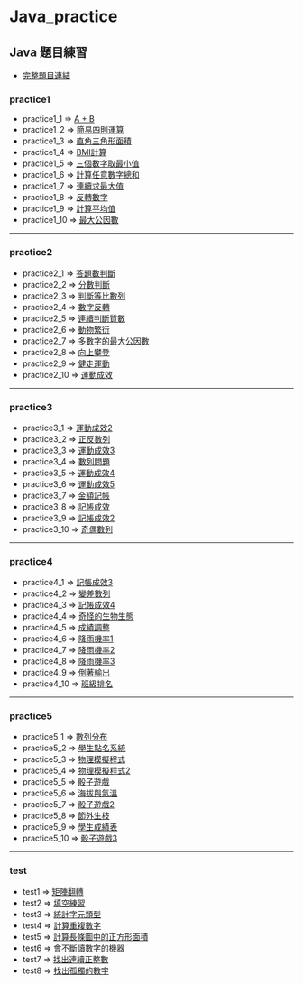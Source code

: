 # Java_practice
## Java 題目練習
* [完整題目連結](http://engineertraining.programmer101.org/problem)

### practice1
* practice1_1 => [A + B](http://engineertraining.programmer101.org/problem/ot0001)
* practice1_2 => [簡易四則運算](http://engineertraining.programmer101.org/problem/ot0002)
* practice1_3 => [直角三角形面積](http://engineertraining.programmer101.org/problem/ot0003)
* practice1_4 => [BMI計算](http://engineertraining.programmer101.org/problem/ot0004)
* practice1_5 => [三個數字取最小值](http://engineertraining.programmer101.org/problem/ot0005)
* practice1_6 => [計算任意數字總和](http://engineertraining.programmer101.org/problem/ot0006)
* practice1_7 => [連續求最大值](http://engineertraining.programmer101.org/problem/ot0007)
* practice1_8 => [反轉數字](http://engineertraining.programmer101.org/problem/ot0008)
* practice1_9 => [計算平均值](http://engineertraining.programmer101.org/problem/ot0009)
* practice1_10 => [最大公因數](http://engineertraining.programmer101.org/problem/ot0010)

---

### practice2
* practice2_1 => [答題數判斷](http://engineertraining.programmer101.org/problem/st101)
* practice2_2 => [分數判斷](http://engineertraining.programmer101.org/problem/st102)
* practice2_3 => [判斷等比數列](http://engineertraining.programmer101.org/problem/st103)
* practice2_4 => [數字反轉](http://engineertraining.programmer101.org/problem/st104)
* practice2_5 => [連續判斷質數](http://engineertraining.programmer101.org/problem/st105)
* practice2_6 => [動物繁衍](http://engineertraining.programmer101.org/problem/st106)
* practice2_7 => [多數字的最大公因數](http://engineertraining.programmer101.org/problem/st107)
* practice2_8 => [向上攀登](http://engineertraining.programmer101.org/problem/st108)
* practice2_9 => [健走運動](http://engineertraining.programmer101.org/problem/ft7101)
* practice2_10 => [運動成效](http://engineertraining.programmer101.org/problem/ft7102)

---

### practice3
* practice3_1 => [運動成效2](http://engineertraining.programmer101.org/problem/ft7103)
* practice3_2 => [正反數列](http://engineertraining.programmer101.org/problem/ft7104)
* practice3_3 => [運動成效3](http://engineertraining.programmer101.org/problem/ft7105)
* practice3_4 => [數列問題](http://engineertraining.programmer101.org/problem/ft7106)
* practice3_5 => [運動成效4](http://engineertraining.programmer101.org/problem/ft7107)
* practice3_6 => [運動成效5](http://engineertraining.programmer101.org/problem/ft7108)
* practice3_7 => [金額記帳](http://engineertraining.programmer101.org/problem/ft7201)
* practice3_8 => [記帳成效](http://engineertraining.programmer101.org/problem/ft7202)
* practice3_9 => [記帳成效2](http://engineertraining.programmer101.org/problem/ft7203)
* practice3_10 => [奇偶數列](http://engineertraining.programmer101.org/problem/ft7204)

---

### practice4
* practice4_1 => [記帳成效3](http://engineertraining.programmer101.org/problem/ft7205)
* practice4_2 => [變差數列](http://engineertraining.programmer101.org/problem/ft7206)
* practice4_3 => [記帳成效4](http://engineertraining.programmer101.org/problem/ft7207)
* practice4_4 => [奇怪的生物生態](http://engineertraining.programmer101.org/problem/ft7208)
* practice4_5 => [成績調整](http://engineertraining.programmer101.org/problem/st201)
* practice4_6 => [降雨機率1](http://engineertraining.programmer101.org/problem/st202)
* practice4_7 => [降雨機率2](http://engineertraining.programmer101.org/problem/st203)
* practice4_8 => [降雨機率3](http://engineertraining.programmer101.org/problem/st204)
* practice4_9 => [倒著輸出](http://engineertraining.programmer101.org/problem/st205)
* practice4_10 => [班級排名](http://engineertraining.programmer101.org/problem/st206)

---

### practice5
* practice5_1 => [數列分布](http://engineertraining.programmer101.org/problem/st207)
* practice5_2 => [學生點名系統](http://engineertraining.programmer101.org/problem/st208)
* practice5_3 => [物理模擬程式](http://engineertraining.programmer101.org/problem/ft8101)
* practice5_4 => [物理模擬程式2](http://engineertraining.programmer101.org/problem/ft8102)
* practice5_5 => [骰子遊戲](http://engineertraining.programmer101.org/problem/ft8103)
* practice5_6 => [海拔與氣溫](http://engineertraining.programmer101.org/problem/ft8104)
* practice5_7 => [骰子遊戲2](http://engineertraining.programmer101.org/problem/ft8105)
* practice5_8 => [節外生枝](http://engineertraining.programmer101.org/problem/ft8106)
* practice5_9 => [學生成績表](http://engineertraining.programmer101.org/problem/ft8107)
* practice5_10 => [骰子遊戲3](http://engineertraining.programmer101.org/problem/ft8108)

---

### test
* test1 => [矩陣翻轉](http://engineertraining.programmer101.org/problem/ft9101)
* test2 => [填空練習](http://engineertraining.programmer101.org/problem/ft9102)
* test3 => [統計字元類型](http://engineertraining.programmer101.org/problem/ft9103)
* test4 => [計算重複數字](http://engineertraining.programmer101.org/problem/ft9104)
* test5 => [計算長條圖中的正方形面積](http://engineertraining.programmer101.org/problem/ft9106)
* test6 => [會不斷讀數字的機器](http://engineertraining.programmer101.org/problem/ft9107)
* test7 => [找出連續正整數](http://engineertraining.programmer101.org/problem/ft9108)
* test8 => [找出孤獨的數字](http://engineertraining.programmer101.org/problem/ft9105)
